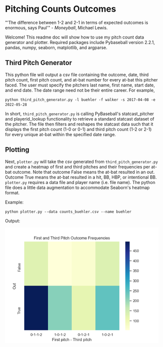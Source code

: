 # Pitching Counts Outcomes

"'The difference between 1-2 and 2-1 in terms of expected outcomes is enormous, says Paul'" - *Moneyball*, Michael Lewis.

Welcome! This readme doc will show how to use my pitch count data generator and plotter. Required packages include Pybaseball version 2.2.1, pandas, numpy, seaborn, matplotlib, and argparse. 

## Third Pitch Generator

This python file will output a csv file containing the outcome, date, third pitch count, first pitch count, and at-bat number for every at-bat this pitcher faced. The user must specify the pitchers last name, first name, start date, and end date. The date range need not be their entire career. For example,

```{Python}
python third_pitch_generator.py -l buehler -f walker -s 2017-04-08 -e 2022-05-28
```

In short, `third_pitch_generator.py` is calling PyBaseball's statcast_pitcher and
playerid_lookup functionality to retrieve a standard statcast dataset of the pitcher. The file then filters and reshapes the statcast data such that it displays the first pitch count (1-0 or 0-1) and third pitch count (1-2 or 2-1) for every unique at-bat within the specified date range.

## Plotting

Next, `plotter.py` will take the csv generated from `third_pitch_generator.py` and create a heatmap of first and third pitches and their frequencies per at-bat outcome. Note that outcome False means the at-bat resulted in an out. Outcome True means the at-bat resulted in a hit, BB, HBP, or intentional BB. `plotter.py` requires a data file and player name (i.e. file name). The python file does a little data augmentation to accommodate Seaborn's heatmap format.

Example:

```{Python}
python plotter.py --data counts_buehler.csv --name buehler
```

Output: 

![](buehler_heatmap.png)
